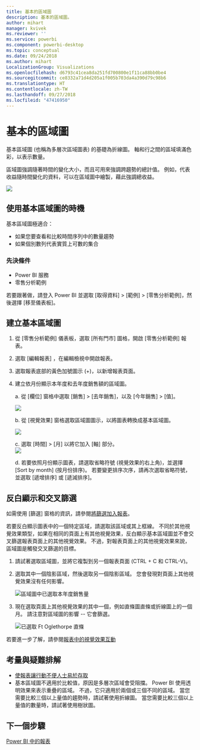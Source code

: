 ```yaml
---
title: 基本的區域圖
description: 基本的區域圖。
author: mihart
manager: kvivek
ms.reviewer: ''
ms.service: powerbi
ms.component: powerbi-desktop
ms.topic: conceptual
ms.date: 09/24/2018
ms.author: mihart
LocalizationGroup: Visualizations
ms.openlocfilehash: d6793c41cea8da251fd700800e1f11ca88bb0be4
ms.sourcegitcommit: ce8332a71d4d205a1f005b703da4a390d79c98b6
ms.translationtype: HT
ms.contentlocale: zh-TW
ms.lasthandoff: 09/27/2018
ms.locfileid: "47416950"
---
```

# <a name="basic-area-chart"></a>基本的區域圖
基本區域圖 (也稱為多層次區域圖表) 的基礎為折線圖。 軸和行之間的區域填滿色彩，以表示數量。 

區域圖強調隨著時間的變化大小，而且可用來強調跨趨勢的總計值。 例如，代表收益隨時間變化的資料，可以在區域圖中繪製，藉此強調總收益。

![](media/power-bi-visualization-basic-area-chart/powerbi-area-chartnew.png)

## <a name="when-to-use-a-basic-area-chart"></a>使用基本區域圖的時機
基本區域圖極適合：

* 如果您要查看和比較時間序列中的數量趨勢 
* 如果個別數列代表實質上可數的集合

### <a name="prerequisites"></a>先決條件
 - Power BI 服務
 - 零售分析範例

若要跟著做，請登入 Power BI 並選取 [取得資料] \> [範例] \> [零售分析範例]，然後選擇 [移至儀表板]。 

## <a name="create-a-basic-area-chart"></a>建立基本區域圖
 

1. 從 [零售分析範例] 儀表板，選取 [所有門市]  圖格，開啟 [零售分析範例] 報表。
2. 選取 [編輯報表]  ，在編輯檢視中開啟報表。
3. 選取報表底部的黃色加號圖示 (+)，以新增報表頁面。
4. 建立依月份顯示本年度和去年度銷售額的區域圖。
   
   a. 從 [欄位] 窗格中選取 [銷售] \> [去年銷售]，以及 [今年銷售] > [值]。

   ![](media/power-bi-visualization-basic-area-chart/power-bi-bar-chart.png)

   b.  從 [視覺效果] 窗格選取區域圖圖示，以將圖表轉換成基本區域圖。

   ![](media/power-bi-visualization-basic-area-chart/convertchart.png)
   
   c.  選取 [時間] \> [月] 以將它加入 [軸] 部分。   
   ![](media/power-bi-visualization-basic-area-chart/powerbi-area-chartnew.png)
   
   d.  若要依照月份顯示圖表，請選取省略符號 \(視覺效果的右上角)，並選擇 \[Sort by month] \(按月份排序)。 若要變更排序次序，請再次選取省略符號，並選取 [遞增排序] 或 [遞減排序]。

## <a name="highlighting-and-cross-filtering"></a>反白顯示和交叉篩選
如需使用 [篩選] 窗格的資訊，請參閱[將篩選加入報表](../power-bi-report-add-filter.md)。

若要反白顯示圖表中的一個特定區域，請選取該區域或其上框線。  不同於其他視覺效果類型，如果在相同的頁面上有其他視覺效果，反白顯示基本區域圖並不會交叉篩選報表頁面上的其他視覺效果。 不過，對報表頁面上的其他視覺效果來說，區域圖是觸發交叉篩選的目標。 

1. 請試著選取區域圖，並將它複製到另一個報表頁面 (CTRL + C 和 CTRL-V)。
2. 選取其中一個陰影區域，然後選取另一個陰影區域。 您會發現對頁面上其他視覺效果沒有任何影響。

    ![區域圖中已選取本年度銷售量](media/power-bi-visualization-basic-area-chart/power-bi-select-area.png)

3. 現在選取頁面上其他視覺效果的其中一個，例如直條圖直條或折線圖上的一個月。 請注意對區域圖的影響 -- 它會篩選。  

    ![已選取 Ft Oglethorpe 直條](media/power-bi-visualization-basic-area-chart/power-bi-filter.png) 

若要進一步了解，請參閱[報表中的視覺效果互動](../service-reports-visual-interactions.md)


## <a name="considerations-and-troubleshooting"></a>考量與疑難排解   
* [使報表讓行動不便人士易於存取](../desktop-accessibility.md)
* 基本區域圖不適用於比較值，原因是多層次區域會受阻擋。 Power BI 使用透明效果來表示重疊的區域。 不過，它只適用於兩個或三個不同的區域。 當您需要比較三個以上量值的趨勢時，請試著使用折線圖。 當您需要比較三個以上量值的數量時，請試著使用樹狀圖。

## <a name="next-step"></a>下一個步驟
[Power BI 中的報表](power-bi-visualization-card.md)  

